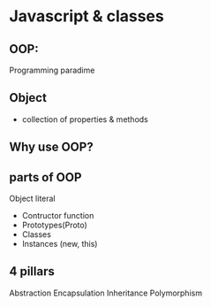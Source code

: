 # Javascript & classes

## OOP:

Programming paradime

## Object

- collection of properties & methods

## Why use OOP?

## parts of OOP

Object literal

- Contructor function
- Prototypes(Proto)
- Classes
- Instances (new, this)

## 4 pillars

Abstraction
Encapsulation
Inheritance
Polymorphism
